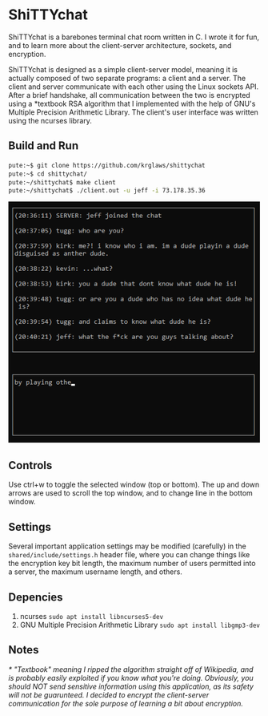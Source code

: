 # ShiTTYchat
ShiTTYchat is a barebones terminal chat room written in C. I wrote it for fun, and to learn more about the client-server architecture, sockets, and encryption.

ShiTTYchat is designed as a simple client-server model, meaning it is actually composed of two separate programs: a client and a server. The client and server communicate with each other using the Linux sockets API. After a brief handshake, all communication between the two is encrypted using a \*textbook RSA algorithm that I implemented with the help of GNU's Multiple Precision Arithmetic Library. The client's user interface was written using the ncurses library.

## Build and Run
```bash
pute:~$ git clone https://github.com/krglaws/shittychat
pute:~$ cd shittychat/
pute:~/shittychat$ make client
pute:~/shittychat$ ./client.out -u jeff -i 73.178.35.36
```

![sampleoutput](screenshots/1.png)

## Controls
Use ctrl+w to toggle the selected window (top or bottom). The up and down arrows are used to scroll the top window, and to change line in the bottom window.

## Settings
Several important application settings may be modified (carefully) in the `shared/include/settings.h` header file, where you can change things like the encryption key bit length, the maximum number of users permitted into a server, the maximum username length, and others.

## Depencies
1. ncurses `sudo apt install libncurses5-dev`
2. GNU Multiple Precision Arithmetic Library `sudo apt install libgmp3-dev`

## Notes
*\* "Textbook" meaning I ripped the algorithm straight off of Wikipedia, and is probably easily exploited if you know what you're doing. Obviously, you should NOT send sensitive information using this application, as its safety will not be guarunteed. I decided to encrypt the client-server communication for the sole purpose of learning a bit about encryption.*
